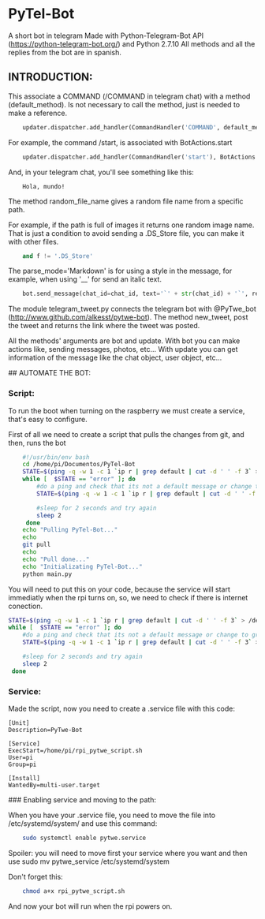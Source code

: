 # PyTel-Bot
A short bot in telegram
Made with Python-Telegram-Bot API (https://python-telegram-bot.org/) and Python 2.7.10
All methods and all the replies from the bot are in spanish.
## INTRODUCTION:    


This associate a COMMAND (/COMMAND in telegram chat) with a method (default_method). Is not necessary to
call the method, just is needed to make a reference.
```python
    updater.dispatcher.add_handler(CommandHandler('COMMAND', default_method)
```


For example, the command /start, is associated with BotActions.start
```python
    updater.dispatcher.add_handler(CommandHandler('start'), BotActions.start)
```
And, in your telegram chat, you'll see something like this:

```
    Hola, mundo!
```
The method random_file_name gives a random file name from a specific path.

For example, if the path is full of images
it returns one random image name.
That is just a condition to avoid sending a .DS_Store file, you can make it with other files.
```python
    and f != '.DS_Store'
```

The parse_mode='Markdown' is for using a style in the message, for example, when using '__' for send an italic text.

```python
    bot.send_message(chat_id=chat_id, text='`' + str(chat_id) + '`', reply_to_message_id=update.message.message_id, parse_mode='Markdown')
```

The module telegram_tweet.py connects the telegram bot with @PyTwe_bot (http://www.github.com/alkesst/pytwe-bot).
The method new_tweet, post the tweet and returns the link where the tweet was posted.

All the methods' arguments are bot and update. With bot you can make actions like, sending messages, photos, etc...
With update you can get information of the message like the chat object, user object, etc...



## AUTOMATE THE BOT:

### Script:

To run the boot when turning on the raspberry we must create a service, that's easy to configure.

First of all we need to create a script that pulls the changes from git, and then, runs the bot
```sh
    #!/usr/bin/env bash
    cd /home/pi/Documentos/PyTel-Bot
    STATE=$(ping -q -w 1 -c 1 `ip r | grep default | cut -d ' ' -f 3` > /dev/null && echo ok || echo error)
    while [  $STATE == "error" ]; do
        #do a ping and check that its not a default message or change to grep for something else
        STATE=$(ping -q -w 1 -c 1 `ip r | grep default | cut -d ' ' -f 3` > /dev/null && echo ok || echo error)

        #sleep for 2 seconds and try again
        sleep 2
     done
    echo "Pulling PyTel-Bot..."
    echo
    git pull
    echo
    echo "Pull done..."
    echo "Initializating PyTel-Bot..."
    python main.py

```


You will need to put this on your code, because the service will start immediatly when the rpi turns on, so, we need to
check if there is internet conection.
```sh
STATE=$(ping -q -w 1 -c 1 `ip r | grep default | cut -d ' ' -f 3` > /dev/null && echo ok || echo error)
while [  $STATE == "error" ]; do
    #do a ping and check that its not a default message or change to grep for something else
    STATE=$(ping -q -w 1 -c 1 `ip r | grep default | cut -d ' ' -f 3` > /dev/null && echo ok || echo error)

    #sleep for 2 seconds and try again
    sleep 2
 done
```

### Service:

Made the script, now you need to create a .service file with this code:
```
[Unit]
Description=PyTwe-Bot

[Service]
ExecStart=/home/pi/rpi_pytwe_script.sh
User=pi
Group=pi

[Install]
WantedBy=multi-user.target

```

### Enabling service and moving to the path:

When you have your .service file, you need to move the file into /etc/systemd/system/ and use this command:
```sh
    sudo systemctl enable pytwe.service
```

Spoiler: you will need to move first your service where you want and then use sudo mv pytwe_service /etc/systemd/system

Don't forget this:
```sh
    chmod a+x rpi_pytwe_script.sh
```

And now your bot will run when the rpi powers on.
